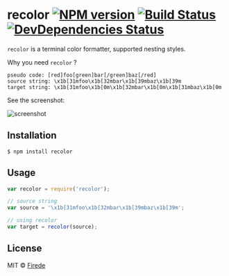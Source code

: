 recolor [![NPM version](http://img.shields.io/npm/v/recolor.svg?style=flat-square)](https://npmjs.org/package/recolor) [![Build Status](http://img.shields.io/travis/nodemarket/recolor.svg?style=flat-square)](https://travis-ci.org/nodemarket/recolor) [![DevDependencies Status](http://img.shields.io/david/dev/nodemarket/recolor.svg?style=flat-square)](https://david-dm.org/nodemarket/recolor#info=devDependencies)
===

`recolor` is a terminal color formatter, supported nesting styles.

Why you need `recolor` ?

    pseudo code: [red]foo[green]bar[/green]baz[/red]
    source string: \x1b[31mfoo\x1b[32mbar\x1b[39mbaz\x1b[39m
    target string: \x1b[31mfoo\x1b[0m\x1b[32mbar\x1b[0m\x1b[31mbaz\x1b[0m

See the screenshot:

![screenshot](https://f.cloud.github.com/assets/157338/1850376/e8af5258-76cf-11e3-805d-b48dd4636acd.png)

## Installation

    $ npm install recolor

## Usage

```javascript
var recolor = require('recolor');

// source string
var source = '\x1b[31mfoo\x1b[32mbar\x1b[39mbaz\x1b[39m';

// using recolor
var target = recolor(source);
```

## License

MIT &copy; [Firede](https://github.com/firede)

